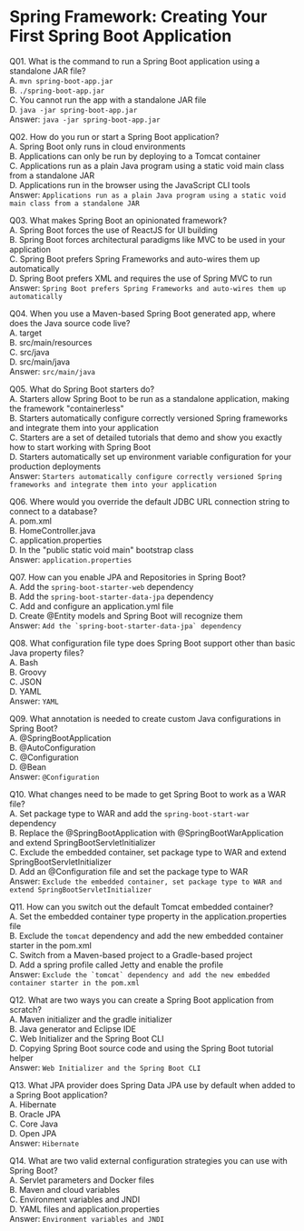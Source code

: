 Spring Framework: Creating Your First Spring Boot Application  
=============================================================  

Q01. What is the command to run a Spring Boot application using a standalone JAR file?  
A. `mvn spring-boot-app.jar`  
B. `./spring-boot-app.jar`  
C. You cannot run the app with a standalone JAR file  
D. `java -jar spring-boot-app.jar`  
Answer: `java -jar spring-boot-app.jar`  

Q02. How do you run or start a Spring Boot application?  
A. Spring Boot only runs in cloud environments  
B. Applications can only be run by deploying to a Tomcat container  
C. Applications run as a plain Java program using a static void main class from a standalone JAR  
D. Applications run in the browser using the JavaScript CLI tools  
Answer: `Applications run as a plain Java program using a static void main class from a standalone JAR`  

Q03. What makes Spring Boot an opinionated framework?  
A. Spring Boot forces the use of ReactJS for UI building  
B. Spring Boot forces architectural paradigms like MVC to be used in your application  
C. Spring Boot prefers Spring Frameworks and auto-wires them up automatically  
D. Spring Boot prefers XML and requires the use of Spring MVC to run  
Answer: `Spring Boot prefers Spring Frameworks and auto-wires them up automatically`  

Q04. When you use a Maven-based Spring Boot generated app, where does the Java source code live?  
A. target  
B. src/main/resources  
C. src/java  
D. src/main/java  
Answer: `src/main/java`  

Q05. What do Spring Boot starters do?  
A. Starters allow Spring Boot to be run as a standalone application, making the framework "containerless"  
B. Starters automatically configure correctly versioned Spring frameworks and integrate them into your application  
C. Starters are a set of detailed tutorials that demo and show you exactly how to start working with Spring Boot  
D. Starters automatically set up environment variable configuration for your production deployments  
Answer: `Starters automatically configure correctly versioned Spring frameworks and integrate them into your application`  

Q06. Where would you override the default JDBC URL connection string to connect to a database?  
A. pom.xml  
B. HomeController.java  
C. application.properties  
D. In the "public static void main" bootstrap class  
Answer: `application.properties`  

Q07. How can you enable JPA and Repositories in Spring Boot?  
A. Add the `spring-boot-starter-web` dependency  
B. Add the `spring-boot-starter-data-jpa` dependency  
C. Add and configure an application.yml file  
D. Create @Entity models and Spring Boot will recognize them  
Answer: ```Add the `spring-boot-starter-data-jpa` dependency```  

Q08. What configuration file type does Spring Boot support other than basic Java property files?  
A. Bash  
B. Groovy  
C. JSON  
D. YAML  
Answer: `YAML`  

Q09. What annotation is needed to create custom Java configurations in Spring Boot?  
A. @SpringBootApplication  
B. @AutoConfiguration  
C. @Configuration  
D. @Bean  
Answer: `@Configuration`  

Q10. What changes need to be made to get Spring Boot to work as a WAR file?  
A. Set package type to WAR and add the `spring-boot-start-war` dependency  
B. Replace the @SpringBootApplication with @SpringBootWarApplication and extend SpringBootServletInitializer  
C. Exclude the embedded container, set package type to WAR and extend SpringBootServletInitializer  
D. Add an @Configuration file and set the package type to WAR  
Answer: `Exclude the embedded container, set package type to WAR and extend SpringBootServletInitializer`  

Q11. How can you switch out the default Tomcat embedded container?  
A. Set the embedded container type property in the application.properties file  
B. Exclude the `tomcat` dependency and add the new embedded container starter in the pom.xml  
C. Switch from a Maven-based project to a Gradle-based project  
D. Add a spring profile called Jetty and enable the profile  
Answer: ```Exclude the `tomcat` dependency and add the new embedded container starter in the pom.xml```  

Q12. What are two ways you can create a Spring Boot application from scratch?  
A. Maven initializer and the gradle initializer  
B. Java generator and Eclipse IDE  
C. Web Initializer and the Spring Boot CLI  
D. Copying Spring Boot source code and using the Spring Boot tutorial helper  
Answer: `Web Initializer and the Spring Boot CLI`  

Q13. What JPA provider does Spring Data JPA use by default when added to a Spring Boot application?  
A. Hibernate  
B. Oracle JPA  
C. Core Java  
D. Open JPA  
Answer: `Hibernate`  

Q14. What are two valid external configuration strategies you can use with Spring Boot?  
A. Servlet parameters and Docker files  
B. Maven and cloud variables  
C. Environment variables and JNDI  
D. YAML files and application.properties  
Answer: `Environment variables and JNDI`  